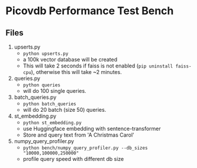 # Picovdb Performance Test Bench

## Files

1. upserts.py
   * `python upserts.py`
   * a 100k vector database will be created
   * This will take 2 seconds if faiss is not enabled (`pip uninstall faiss-cpu`), otherwise this will take ~2 minutes.
2. queries.py
   * `python queries`
   * will do 100 single queries.
3. batch_queries.py
   * `python batch_queries`
   * will do 20 batch (size 50) queries.
3. st_embedding.py
   * `python st_embedding.py`
   * use Huggingface embedding with sentence-transformer
   * Store and query text from 'A Christmas Carol'
4. numpy_query_profiler.py
   * `python bench/numpy_query_profiler.py --db_sizes "10000,100000,250000"` 
   * profile query speed with different db size 
